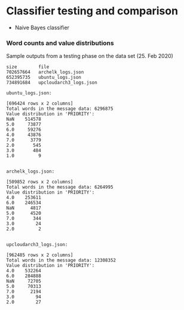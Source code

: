# Classifier testing and comparison

- Naive Bayes classifier

### Word counts and value distributions

Sample outputs from a testing phase on the data set (25. Feb 2020)

```
size        file
702657664   archelk_logs.json
652395735   ubuntu_logs.json
734891684   upcloudarch3_logs.json
```

```
ubuntu_logs.json:

[696424 rows x 2 columns]
Total words in the message data: 6296875
Value distribution in 'PRIORITY':
NaN    514578
5.0     73877
6.0     59276
4.0     43876
7.0      3779
2.0       545
3.0       484
1.0         9


archelk_logs.json:

[509852 rows x 2 columns]
Total words in the message data: 6264995
Value distribution in 'PRIORITY':
4.0    253611
6.0    246534
NaN      4817
5.0      4520
7.0       344
3.0        24
2.0         2


upcloudarch3_logs.json:

[962485 rows x 2 columns]
Total words in the message data: 12308352
Value distribution in 'PRIORITY':
4.0    532264
6.0    284888
NaN     72705
5.0     70313
7.0      2194
3.0        94
2.0        27
```